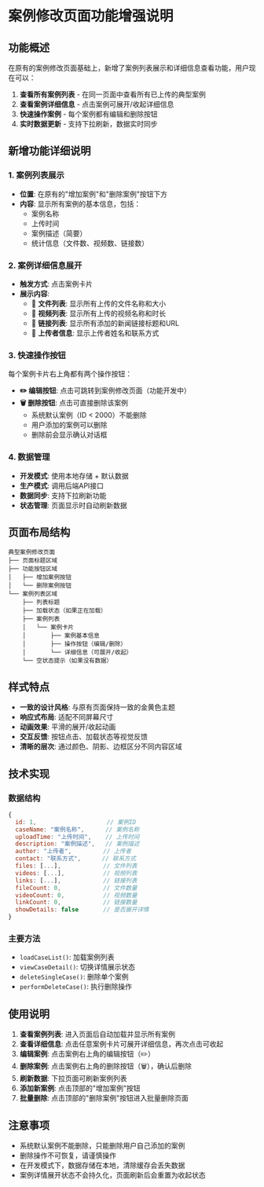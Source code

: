 # 案例修改页面功能增强说明

## 功能概述

在原有的案例修改页面基础上，新增了案例列表展示和详细信息查看功能，用户现在可以：

1. **查看所有案例列表** - 在同一页面中查看所有已上传的典型案例
2. **查看案例详细信息** - 点击案例可展开/收起详细信息
3. **快速操作案例** - 每个案例都有编辑和删除按钮
4. **实时数据更新** - 支持下拉刷新，数据实时同步

## 新增功能详细说明

### 1. 案例列表展示

- **位置**: 在原有的"增加案例"和"删除案例"按钮下方
- **内容**: 显示所有案例的基本信息，包括：
  - 案例名称
  - 上传时间
  - 案例描述（简要）
  - 统计信息（文件数、视频数、链接数）

### 2. 案例详细信息展开

- **触发方式**: 点击案例卡片
- **展示内容**:
  - 📄 **文件列表**: 显示所有上传的文件名称和大小
  - 🎥 **视频列表**: 显示所有上传的视频名称和时长
  - 🔗 **链接列表**: 显示所有添加的新闻链接标题和URL
  - 👤 **上传者信息**: 显示上传者姓名和联系方式

### 3. 快速操作按钮

每个案例卡片右上角都有两个操作按钮：

- **✏️ 编辑按钮**: 点击可跳转到案例修改页面（功能开发中）
- **🗑️ 删除按钮**: 点击可直接删除该案例
  - 系统默认案例（ID < 2000）不能删除
  - 用户添加的案例可以删除
  - 删除前会显示确认对话框

### 4. 数据管理

- **开发模式**: 使用本地存储 + 默认数据
- **生产模式**: 调用后端API接口
- **数据同步**: 支持下拉刷新功能
- **状态管理**: 页面显示时自动刷新数据

## 页面布局结构

```
典型案例修改页面
├── 页面标题区域
├── 功能按钮区域
│   ├── 增加案例按钮
│   └── 删除案例按钮
└── 案例列表区域
    ├── 列表标题
    ├── 加载状态（如果正在加载）
    ├── 案例列表
    │   └── 案例卡片
    │       ├── 案例基本信息
    │       ├── 操作按钮（编辑/删除）
    │       └── 详细信息（可展开/收起）
    └── 空状态提示（如果没有数据）
```

## 样式特点

- **一致的设计风格**: 与原有页面保持一致的金黄色主题
- **响应式布局**: 适配不同屏幕尺寸
- **动画效果**: 平滑的展开/收起动画
- **交互反馈**: 按钮点击、加载状态等视觉反馈
- **清晰的层次**: 通过颜色、阴影、边框区分不同内容区域

## 技术实现

### 数据结构
```javascript
{
  id: 1,                    // 案例ID
  caseName: "案例名称",      // 案例名称
  uploadTime: "上传时间",    // 上传时间
  description: "案例描述",   // 案例描述
  author: "上传者",         // 上传者
  contact: "联系方式",      // 联系方式
  files: [...],            // 文件列表
  videos: [...],           // 视频列表
  links: [...],            // 链接列表
  fileCount: 0,            // 文件数量
  videoCount: 0,           // 视频数量
  linkCount: 0,            // 链接数量
  showDetails: false       // 是否展开详情
}
```

### 主要方法
- `loadCaseList()`: 加载案例列表
- `viewCaseDetail()`: 切换详情展示状态
- `deleteSingleCase()`: 删除单个案例
- `performDeleteCase()`: 执行删除操作

## 使用说明

1. **查看案例列表**: 进入页面后自动加载并显示所有案例
2. **查看详细信息**: 点击任意案例卡片可展开详细信息，再次点击可收起
3. **编辑案例**: 点击案例右上角的编辑按钮（✏️）
4. **删除案例**: 点击案例右上角的删除按钮（🗑️），确认后删除
5. **刷新数据**: 下拉页面可刷新案例列表
6. **添加新案例**: 点击顶部的"增加案例"按钮
7. **批量删除**: 点击顶部的"删除案例"按钮进入批量删除页面

## 注意事项

- 系统默认案例不能删除，只能删除用户自己添加的案例
- 删除操作不可恢复，请谨慎操作
- 在开发模式下，数据存储在本地，清除缓存会丢失数据
- 案例详情展开状态不会持久化，页面刷新后会重置为收起状态
